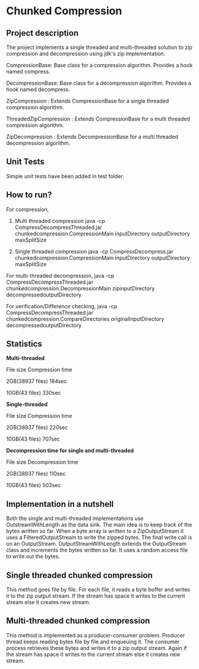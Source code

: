 # Chunked Compression

Project description
--------------------
The project implements a single threaded and multi-threaded solution to zip
compression and decompression using jdk's zip implementation.

CompressionBase: Base class for a compression algorithm. Provides a hook named compress.

DecompressionBase: Base class for a decompression algorithm. Provides a hook named decompress.

ZipCompression : Extends CompressionBase for a single threaded compression algorithm.

ThreadedZipCompression : Extends CompressionBase for a multi threaded compression algorithm.

ZipDecompression : Extends DecompressionBase for a multi threaded decompression algorithm.

Unit Tests
--------------
Simple unit tests have been added in test folder.


How to run?
--------------------
For compression,
1. Multi threaded compression
java -cp CompressDecompressThreaded.jar chunkedcompression.CompressionMain inputDirectory outputDirectory maxSplitSize

2. Single threaded compression
java -cp CompressDecompress.jar chunkedcompression.CompressionMain inputDirectory outputDirectory maxSplitSize


For multi-threaded decompression,
java -cp CompressDecompressThreaded.jar chunkedcompression.DecompressionMain zipinputDirectory decompressedoutputDirectory


For verification/Difference checking,
java -cp CompressDecompressThreaded.jar chunkedcompression.CompareDirectories originalInputDirectory decompressedoutputDirectory
 


Statistics
------------

<b>Multi-threaded</b>

File size	        Compression time

2GB(38937 files)         184sec  

10GB(43 files)           330sec  


<b>Single-threaded</b>

File size	        Compression time

2GB(38937 files)         220sec

10GB(43 files)           707sec

<b>Decompression time for single and multi-threaded</b>

 File size	        Decompression time
 
 2GB(38937 files)         110sec
 
 10GB(43 files)           503sec
 


Implementation in a nutshell
-------------------------------
Both the single and multi-threaded implementations use OutstreamWithLength as the data sink. The main idea is to keep track of the bytes written so far. When a byte array is written to a ZipOutputStream it uses a FilteredOutputStream to write the zipped bytes. The final write call is on an OutputStream. OutputStreamWithLength extends the OutputStream class and increments the bytes written so far. It uses a random access file to write out the bytes.


Single threaded chunked compression
----------------------------------
This method goes file by file. For each file, it reads a byte buffer and writes it to the zip output stream. If the stream has space it writes to the current stream else it creates new stream.

Multi-threaded chunked compression
-----------------------------------
This method is implemented as a producer-consumer problem. Producer thread keeps reading bytes file by file and enqueuing it. The consumer process retrieves these bytes and writes it to a zip output stream. Again if the stream has space it writes to the current stream else it creates new stream.
